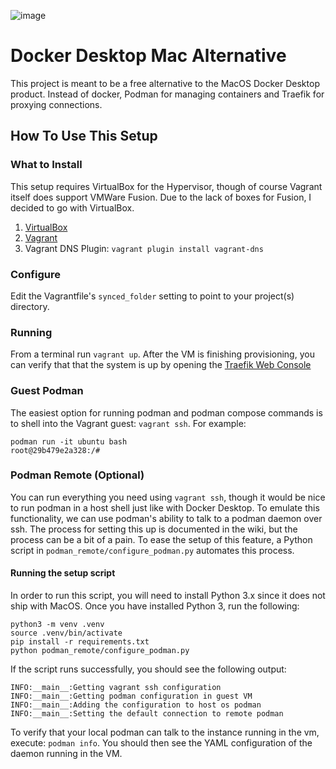 ![image](https://user-images.githubusercontent.com/474507/147181448-0e803fbe-325b-46ec-92fc-9835798d0f4b.png)

# Docker Desktop Mac Alternative
This project is meant to be a free alternative to the MacOS Docker Desktop product. Instead of docker, Podman for managing containers and Traefik for proxying connections.

## How To Use This Setup
### What to Install
This setup requires VirtualBox for the Hypervisor, though of course Vagrant itself does support VMWare Fusion. Due to the lack of boxes for Fusion, I decided to go with VirtualBox.
1. [VirtualBox](https://www.virtualbox.org/wiki/Downloads)
2. [Vagrant](https://www.vagrantup.com/downloads)
3. Vagrant DNS Plugin: `vagrant plugin install vagrant-dns`
### Configure
Edit the Vagrantfile's `synced_folder` setting to point to your project(s) directory.
### Running
From a terminal run `vagrant up`. After the VM is finishing provisioning, you can verify that that the system is up by opening the [Traefik Web Console](http://localhost:8080/dashboard/#/)

### Guest Podman
The easiest option for running podman and podman compose commands is to shell into the Vagrant guest: `vagrant ssh`. For example:
```
podman run -it ubuntu bash
root@29b479e2a328:/#
```

### Podman Remote (Optional)
You can run everything you need using `vagrant ssh`, though it would be nice to run podman in a host shell just like with Docker Desktop. To emulate this functionality, we can use podman's
ability to talk to a podman daemon over ssh. The process for setting this up is documented in the wiki, but the process can be a bit of a pain. To ease the setup of this feature, a Python
script in `podman_remote/configure_podman.py` automates this process.
#### Running the setup script
In order to run this script, you will need to install Python 3.x since it does not ship with MacOS. Once you have installed Python 3, run the following:
```
python3 -m venv .venv
source .venv/bin/activate
pip install -r requirements.txt
python podman_remote/configure_podman.py
```
If the script runs successfully, you should see the following output:
```
INFO:__main__:Getting vagrant ssh configuration
INFO:__main__:Getting podman configuration in guest VM
INFO:__main__:Adding the configuration to host os podman
INFO:__main__:Setting the default connection to remote podman
```
To verify that your local podman can talk to the instance running in the vm, execute: `podman info`. You should then see the YAML configuration of the daemon running in the VM.